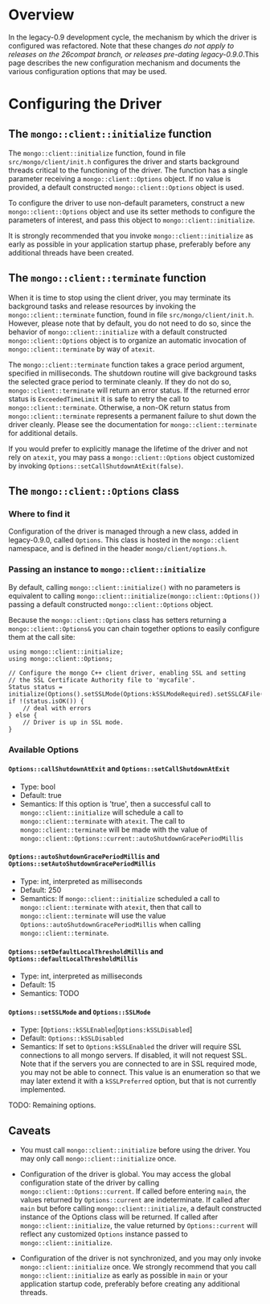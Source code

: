 # Overview

In the legacy-0.9 development cycle, the mechanism by which the driver is configured was refactored. Note that these changes *do not apply to releases on the 26compat branch, or releases pre-dating legacy-0.9.0*.This page describes the new configuration mechanism and documents the various configuration options that may be used.

# Configuring the Driver

## The `mongo::client::initialize` function

The `mongo::client::initialize` function, found in file `src/mongo/client/init.h` configures the driver and starts background threads critical to the functioning of the driver. The function has a single parameter receiving a `mongo::client::Options` object. If no value is provided, a default constructed `mongo::client::Options` object is used.

To configure the driver to use non-default parameters, construct a new `mongo::client::Options` object and use its setter methods to configure the parameters of interest, and pass this object to `mongo::client::initialize`.

It is strongly recommended that you invoke `mongo::client::initialize` as early as possible in your application startup phase, preferably before any additional threads have been created.

## The `mongo::client::terminate` function

When it is time to stop using the client driver, you may terminate its background tasks and release resources by invoking the `mongo::client::terminate` function, found in file `src/mongo/client/init.h`. However, please note that by default, you do not need to do so, since the behavior of `mongo::client::initialize` with a default constructed `mongo::client::Options` object is to organize an automatic invocation of `mongo::client::terminate` by way of `atexit`.

The `mongo::client::terminate` function takes a grace period argument, specified in milliseconds. The shutdown routine will give background tasks the selected grace period to terminate cleanly. If they do not do so, `mongo::client::terminate` will return an error status. If the returned error status is `ExceededTimeLimit` it is safe to retry the call to `mongo::client::terminate`. Otherwise, a non-OK return status from `mongo::client::terminate` represents a permanent failure to shut down the driver cleanly. Please see the documentation for `mongo::client::terminate` for additional details.

If you would prefer to explicitly manage the lifetime of the driver and not rely on `atexit`, you may pass a `mongo::client::Options` object customized by invoking `Options::setCallShutdownAtExit(false)`.

## The `mongo::client::Options` class

### Where to find it

Configuration of the driver is managed through a new class, added in legacy-0.9.0, called `Options`. This class is hosted in the `mongo::client` namespace, and is defined in the header `mongo/client/options.h`.

### Passing an instance to `mongo::client::initialize`

By default, calling `mongo::client::initialize()` with no parameters is equivalent to calling `mongo::client::initialize(mongo::client::Options())` passing a default constructed `mongo::client::Options` object.

Because the `mongo::client::Options` class has setters returning a `mongo::client::Options&` you can chain together options to easily configure them at the call site:

```
using mongo::client::initialize;
using mongo::client::Options;

// Configure the mongo C++ client driver, enabling SSL and setting
// the SSL Certificate Authority file to 'mycafile'.
Status status = initialize(Options().setSSLMode(Options:kSSLModeRequired).setSSLCAFile('mycafile'));
if !(status.isOK()) {
    // deal with errors
} else {
    // Driver is up in SSL mode.
}

```
### Available Options

#### `Options::callShutdownAtExit` and `Options::setCallShutdownAtExit`

- Type: bool
- Default: true
- Semantics: If this option is 'true', then a successful call to `mongo::client::initialize` will schedule a call to `mongo::client::terminate` with `atexit`. The call to `mongo::client::terminate` will be made with the value of `mongo::client::Options::current::autoShutdownGracePeriodMillis`


#### `Options::autoShutdownGracePeriodMillis` and `Options::setAutoShutdownGracePeriodMillis`

- Type: int, interpreted as milliseconds
- Default: 250
- Semantics: If `mongo::client::initialize` scheduled a call to `mongo::client::terminate` with `atexit`, then that call to `mongo::client::terminate` will use the value `Options::autoShutdownGracePeriodMillis` when calling `mongo::client::terminate`.


#### `Options::setDefaultLocalThresholdMillis` and `Options::defaultLocalThresholdMillis`

- Type: int, interpreted as milliseconds
- Default: 15
- Semantics: TODO

#### `Options::setSSLMode` and `Options::SSLMode`

- Type: [`Options::kSSLEnabled`|`Options:kSSLDisabled`]
- Default: `Options::kSSLDisabled`
- Semantics: If set to `Options:kSSLEnabled` the driver will require SSL connections to all mongo servers. If disabled, it will not request SSL. Note that if the servers you are connected to are in SSL required mode, you may not be able to connect. This value is an enumeration so that we may later extend it with a `kSSLPreferred` option, but that is not currently implemented.

TODO: Remaining options.

## Caveats

- You must call `mongo::client::initialize` before using the driver. You may only call `mongo::client::initialize` once.

- Configuration of the driver is global. You may access the global configuration state of the driver by calling `mongo::client::Options::current`. If called before entering `main`, the values returned by `Options::current` are indeterminate. If called after `main` but before calling `mongo::client::initialize`, a default constructed instance of the Options class will be returned. If called after `mongo::client::initialize`, the value returned by `Options::current` will reflect any customized `Options` instance passed to `mongo::client::initialize`.

- Configuration of the driver is not synchronized, and you may only invoke `mongo::client::initialize` once. We strongly recommend that you call `mongo::client::initialize` as early as possible in `main` or your application startup code, preferably before creating any additional threads.






